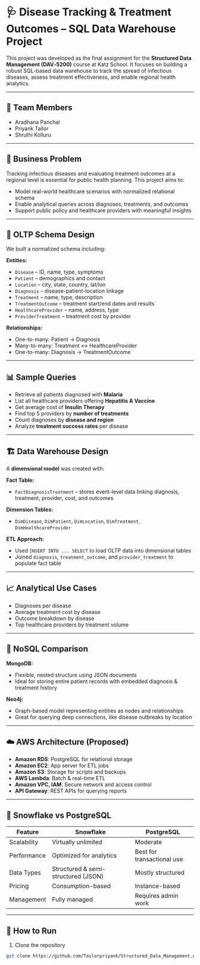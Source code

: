 # 🩺 Disease Tracking & Treatment Outcomes – SQL Data Warehouse Project

This project was developed as the final assignment for the **Structured Data Management (DAV‑5200)** course at Katz School. It focuses on building a robust SQL-based data warehouse to track the spread of infectious diseases, assess treatment effectiveness, and enable regional health analytics.

---

## 👥 Team Members

- Aradhana Panchal  
- Priyank Tailor  
- Shruthi Kolluru  

---

## 📌 Business Problem

Tracking infectious diseases and evaluating treatment outcomes at a regional level is essential for public health planning. This project aims to:
- Model real-world healthcare scenarios with normalized relational schema
- Enable analytical queries across diagnoses, treatments, and outcomes
- Support public policy and healthcare providers with meaningful insights

---

## 🧱 OLTP Schema Design

We built a normalized schema including:

**Entities:**
- `Disease` – ID, name, type, symptoms  
- `Patient` – demographics and contact  
- `Location` – city, state, country, lat/lon  
- `Diagnosis` – disease-patient-location linkage  
- `Treatment` – name, type, description  
- `TreatmentOutcome` – treatment start/end dates and results  
- `HealthcareProvider` – name, address, type  
- `ProviderTreatment` – treatment cost by provider

**Relationships:**
- One-to-many: Patient → Diagnosis  
- Many-to-many: Treatment ↔ HealthcareProvider  
- One-to-many: Diagnosis → TreatmentOutcome

---

## 📊 Sample Queries

- Retrieve all patients diagnosed with **Malaria**  
- List all healthcare providers offering **Hepatitis A Vaccine**  
- Get average cost of **Insulin Therapy**  
- Find top 5 providers by **number of treatments**  
- Count diagnoses by **disease and region**  
- Analyze **treatment success rates** per disease

---

## 🏗️ Data Warehouse Design

A **dimensional model** was created with:

**Fact Table:**  
- `FactDiagnosisTreatment` – stores event-level data linking diagnosis, treatment, provider, cost, and outcomes

**Dimension Tables:**  
- `DimDisease`, `DimPatient`, `DimLocation`, `DimTreatment`, `DimHealthcareProvider`

**ETL Approach:**  
- Used `INSERT INTO ... SELECT` to load OLTP data into dimensional tables  
- Joined `diagnosis`, `treatment_outcome`, and `provider_treatment` to populate fact table

---

## 📈 Analytical Use Cases

- Diagnoses per disease  
- Average treatment cost by disease  
- Outcome breakdown by disease  
- Top healthcare providers by treatment volume

---

## 🧪 NoSQL Comparison

**MongoDB:**  
- Flexible, nested structure using JSON documents  
- Ideal for storing entire patient records with embedded diagnosis & treatment history

**Neo4j:**  
- Graph-based model representing entities as nodes and relationships  
- Great for querying deep connections, like disease outbreaks by location

---

## ☁️ AWS Architecture (Proposed)

- **Amazon RDS**: PostgreSQL for relational storage  
- **Amazon EC2**: App server for ETL jobs  
- **Amazon S3**: Storage for scripts and backups  
- **AWS Lambda**: Batch & real-time ETL  
- **Amazon VPC, IAM**: Secure network and access control  
- **API Gateway**: REST APIs for querying reports  

---

## 🔁 Snowflake vs PostgreSQL

| Feature          | Snowflake                          | PostgreSQL                 |
|------------------|------------------------------------|----------------------------|
| Scalability      | Virtually unlimited                | Moderate                   |
| Performance      | Optimized for analytics            | Best for transactional use |
| Data Types       | Structured & semi-structured (JSON)| Mostly structured          |
| Pricing          | Consumption-based                  | Instance-based             |
| Management       | Fully managed                      | Requires admin work        |

---

## 🚀 How to Run

1. Clone the repository  
```bash
git clone https://github.com/Tailorpriyank/Structured_Data_Management.git
